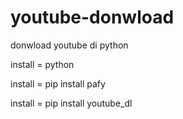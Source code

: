 # youtube-donwload
donwload youtube di python

install = python 

install = pip install pafy

install = pip install youtube_dl
